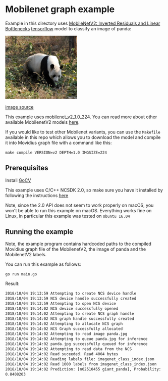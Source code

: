 # Mobilenet graph example

Example in this directory uses [MobileNetV2: Inverted Residuals and Linear Bottlenecks](https://arxiv.org/abs/1801.04381) [tensorflow](https://www.tensorflow.org/) model to classify an image of panda:

<img src="./panda.jpg" alt="giant panda" width="227">

[image source](https://upload.wikimedia.org/wikipedia/commons/f/fe/Giant_Panda_in_Beijing_Zoo_1.JPG)

This example uses [mobilenet_v2_1.0_224](https://storage.googleapis.com/mobilenet_v2/checkpoints/mobilenet_v2_1.0_224.tgz). You can read more about other available MobilenetV2 models [here](https://github.com/tensorflow/models/tree/master/research/slim/nets/mobilenet).

If you would like to test other Mobilenet variants, you can use the `Makefile` available in this repo which allows you to download the model and compile it into Movidius graph file with a command like this:

```
make compile VERSION=v2 DEPTH=1.0 IMGSIZE=224
```

## Prerequisites

Install [GoCV](https://github.com/hybridgroup/gocv/#how-to-install.)

This example uses C/C++ NCSDK 2.0, so make sure you have it installed by following the instructions [here](https://movidius.github.io/ncsdk/install.html)

Note, since the 2.0 API does not seem to work properly on macOS, you won't be able to run this example on macOS. Everything works fine on Linux, in particular this example was tested on `Ubuntu 16.04`

## Running the example

Note, the example program contains hardcoded paths to the compiled Movidius graph file of the MobilenetV2, the image of panda and the MobilenetV2 labels.

You can run this example as follows:

```console
go run main.go
```

Result:

```console
2018/10/04 19:13:59 Attempting to create NCS device handle
2018/10/04 19:13:59 NCS device handle successfully created
2018/10/04 19:13:59 Attempting to open NCS device
2018/10/04 19:14:02 NCS device successfully opened
2018/10/04 19:14:02 Attempting to create NCS graph handle
2018/10/04 19:14:02 NCS graph handle successfully created
2018/10/04 19:14:02 Attempting to allocate NCS graph
2018/10/04 19:14:02 NCS Graph successfully allocated
2018/10/04 19:14:02 Attempting to read image panda.jpg
2018/10/04 19:14:02 Attempting to queue panda.jpg for inference
2018/10/04 19:14:02 panda.jpg successfully queued for inference
2018/10/04 19:14:02 Attempting to read data from the NCS
2018/10/04 19:14:02 Read suceeded. Read 4004 bytes
2018/10/04 19:14:02 Reading labels file: imagenet_class_index.json
2018/10/04 19:14:02 Read 1000 labels from imagenet_class_index.json
2018/10/04 19:14:02 Prediction: [n02510455 giant_panda], Probability: 0.8408203
```
